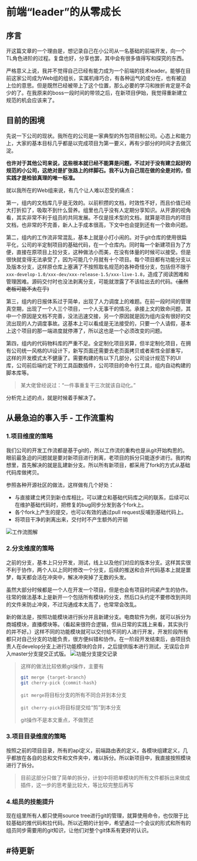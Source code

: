 # 前端“leader”的从零成长 

## 序言

开这篇文章的一个理由是，想记录自己在小公司从一名基础的前端开发，向一个TL角色进阶的过程。复盘也好，分享也罢，其中会有很多值得写和探究的东西。

严格意义上说，我并不觉得自己已经有能力成为一个前端的技术leader。能够在目前这家公司成为Web组的组长，实属机缘巧合，有各种运气的成分在，也有被迫上位的意思。但是既然已经被带上了这个位置，那么必要的学习和挫折肯定是不会少的了。在我原来的boss一段时间的带领之后，在新项目伊始，我觉得重新建立规范的机会应该来了。

## 目前的困境

先说一下公司的现状。我所在的公司是一家典型的外包项目制公司。心态上和能力上，大家的基本目标几乎都是以完成项目为第一要义，再有少部分的时间才去做沉淀。

**也许对于其他公司来说，这些根本就已经不能算是问题，不过对于没有建立起好的规范的小公司，这绝对是扩张路上的绊脚石。我不认为自己现在做的全是对的，但实践才是检验真理的唯一标准。**

就以我所在的Web组来说，有几个让人难以忍受的痛点：

第一，组内的文档库几乎是无效的。以前积攒的文档，时效性不好，而且价值已经大打折扣了，吸取不到什么营养。组里也几乎没有人定期分享知识。从开源的视角看，其实非常不利于组员的共同发展。不仅是技术型的文档，就算是项目内的项目文档，也非常的不完善，新人上手成本很高，下文中也会提到还有一个致命问题。

第二，组内的工作流非常混乱，基本上就是小打小闹的。对于git仓库的使用很扁平化，公司的半定制项目的基础代码，在一个仓库内。同时每一个新建项目为了方便，直接在原项目上拉分支，这种做法小而美，在没有体量的时候可以接受。但是很快就变得无法承受了，因为可能几个月就有十个项目。每个项目都有功能分支以及版本分支，这样原仓库上塞满了不按照取名规范的各种奇怪分支，包括但不限于```xxx-develop-1.0/xxx-dev/xxx-release-1.5/xxx-live-1.8```，造成了阅读困难和管理困难。源码交付时也没法剥离分支，可能就泄露了不该给出去的代码。~~（虽然老板可能不太在乎)~~

第三，组内的日报体系过于简单，出现了人力调度上的难题。在前一段时间的管理真空期，出现了一个人三个项目，一个人无事干的情况。承接上文的致命问题，其中一个原因是文档不完善，没法迅速交接，另一个原因就是因为组内没有很好的交流出现的人力调度事故。这基本上可以看成是无法接受的，只要一个人请假，基本上这个项目的那一端进度就停滞了，所以这也是一个必须改变的问题。

第四，组内的代码物料库的严重不足。全定制化项目另算，但半定制化项目，在拥有公司统一风格的UI设计下，新写页面还需要去老页面拷贝或者索性全部重写，这样的开发模式太不健康了。需要构建的有以下几部分，公司设计规范下的UI库，公司前后端约定下的工具函数插件，公司项目的命令行工具，组内自动构建的脚本库等。
> 某大佬曾经说过：“一件事重复干三次就该自动化。”

分析完上述的点，就是时候着手解决了。

## 从最急迫的事入手 - 工作流重构

### 1.项目维度的策略
我们公司的开发工作流都是基于git的，所以工作流的重构也是从git开始构思的。眼前最急迫的问题就是要对新项目进行剥离，老项目的拆分只能逐步进行。我的构想里，首先解决的就是乱建新分支。所以所有新项目，都采用了fork的方式从基础代码库做拷贝。

参照各种开源社区的做法，这样做有几个好处：

- 与直接建立拷贝到新仓库相比，可以建立和基础代码库之间的联系，后续可以在维护基础代码时，把修复的bug同步分发到各个fork上。
- 各个fork上产生的提交，也可以有效的通过pull request反哺到基础代码上。
- 将项目干净的剥离出来，交付时不产生额外的开销

![工作流图解](https://hidetoxic01.oss-cn-hangzhou.aliyuncs.com/docs/20210127213345.png)

### 2.分支维度的策略
之前的分支，基本上只分开发，测试，线上以及他们对应的版本分支。这样其实很不利于协作，两个人以上同时修改一个分支，后续的推送和合并代码基本上就是噩梦，每天都会活在冲突中，解决冲突掉了无数的头发。

虽然大部分时候都是一个人在开发一个项目，但是也会有项目时间紧产生的协作。往常的做法基本上是新开一个包括所有模块的分支，然后口头约定不要修改到共同的文件来防止冲突，不过沟通成本太高了，也常常会改乱。

新的做法是，按照功能模块进行拆分并且新建分支。电商软件为例，就可以拆分为商城模块，直播模块等。（看起来很符合逻辑，但从日常的实践上来看，其实执行的并不好。）这样不同的功能模块就可以交付给不同的人进行开发，开发阶段所有都只对自己分支的功能负责，很方便纠错和协作。在一阶段开发结束后，由项目负责人在develop分支上进行功能模块的合并，之后提供版本进行测试，无误后合并入master分支提交正式版。
![功能分支提交记录](https://hidetoxic01.oss-cn-hangzhou.aliyuncs.com/docs/20210127220744.png)

> 这样的做法比较依赖git操作，主要有
> ```bash
> git merge {target-branch}
> git cherry-pick {commit-hash}
> ```
> ```git merge```将目标分支的所有不同合并到本分支
> 
> ```git cherry-pick```将目标提交给“剪”到本分支
> 
> git操作不是本文重点，不做赘述

### 3.项目目录维度的策略
按照之前的项目目录，所有的api定义，前端路由表的定义，各模块组建定义，几乎都放在各自的总和文件和文件夹中，难以拆分。所以新项目中，我直接按照模块进行了拆分。
> 目前这部分只做了简单的拆分，计划中将把单模块的所有文件都拆出来做成插件，这一步的思考量比较大，等比较完整后再写

### 4.组员的技能提升
现在组里所有人都只使用source tree进行git的管理，就算使用命令，也仅限于比较基础的推代码和拉代码。所以近期的计划中，希望通过一个会议的形式和所有的组员同步需要用的git知识，让他们对整个git体系有更好的认识。
## #待更新

## 



